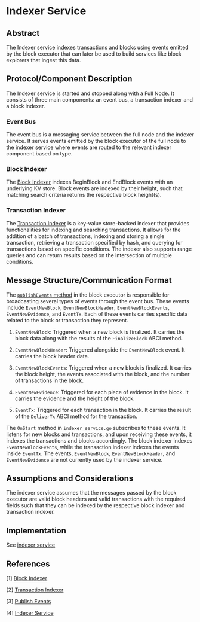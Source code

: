 # Indexer Service

## Abstract

The Indexer service indexes transactions and blocks using events emitted by the block executor that can later be used to build services like block explorers that ingest this data.

## Protocol/Component Description

The Indexer service is started and stopped along with a Full Node. It consists of three main components: an event bus, a transaction indexer and a block indexer.

### Event Bus

The event bus is a messaging service between the full node and the indexer service. It serves events emitted by the block executor of the full node to the indexer service where events are routed to the relevant indexer component based on type.

### Block Indexer

The [Block Indexer][block_indexer] indexes BeginBlock and EndBlock events with an underlying KV store. Block events are indexed by their height, such that matching search criteria returns the respective block height(s).

### Transaction Indexer

The [Transaction Indexer][tx_indexer] is a key-value store-backed indexer that provides functionalities for indexing and searching transactions. It allows for the addition of a batch of transactions, indexing and storing a single transaction, retrieving a transaction specified by hash, and querying for transactions based on specific conditions. The indexer also supports range queries and can return results based on the intersection of multiple conditions.

## Message Structure/Communication Format

The [`publishEvents` method][publish_events_method] in the block executor is responsible for broadcasting several types of events through the event bus. These events include `EventNewBlock`, `EventNewBlockHeader`, `EventNewBlockEvents`, `EventNewEvidence`, and `EventTx`. Each of these events carries specific data related to the block or transaction they represent.

1. `EventNewBlock`: Triggered when a new block is finalized. It carries the block data along with the results of the `FinalizeBlock` ABCI method.

2. `EventNewBlockHeader`: Triggered alongside the `EventNewBlock` event. It carries the block header data.

3. `EventNewBlockEvents`: Triggered when a new block is finalized. It carries the block height, the events associated with the block, and the number of transactions in the block.

4. `EventNewEvidence`: Triggered for each piece of evidence in the block. It carries the evidence and the height of the block.

5. `EventTx`: Triggered for each transaction in the block. It carries the result of the `DeliverTx` ABCI method for the transaction.

The `OnStart` method in `indexer_service.go` subscribes to these events. It listens for new blocks and transactions, and upon receiving these events, it indexes the transactions and blocks accordingly. The block indexer indexes `EventNewBlockEvents`, while the transaction indexer indexes the events inside `EventTx`. The events, `EventNewBlock`, `EventNewBlockHeader`, and `EventNewEvidence` are not currently used by the indexer service.

## Assumptions and Considerations

The indexer service assumes that the messages passed by the block executor are valid block headers and valid transactions with the required fields such that they can be indexed by the respective block indexer and transaction indexer.

## Implementation

See [indexer service]

## References

[1] [Block Indexer][block_indexer]

[2] [Transaction Indexer][tx_indexer]

[3] [Publish Events][publish_events_method]

[4] [Indexer Service][indexer service]

[block_indexer]: https://github.com/rollkit/rollkit/blob/main/state/indexer/block.go#L11
[tx_indexer]: https://github.com/rollkit/rollkit/blob/main/state/txindex/indexer.go#L14
[publish_events_method]: https://github.com/rollkit/rollkit/blob/main/state/executor.go#L409
[indexer service]: https://github.com/rollkit/rollkit/blob/main/state/txindex/indexer_service.go
